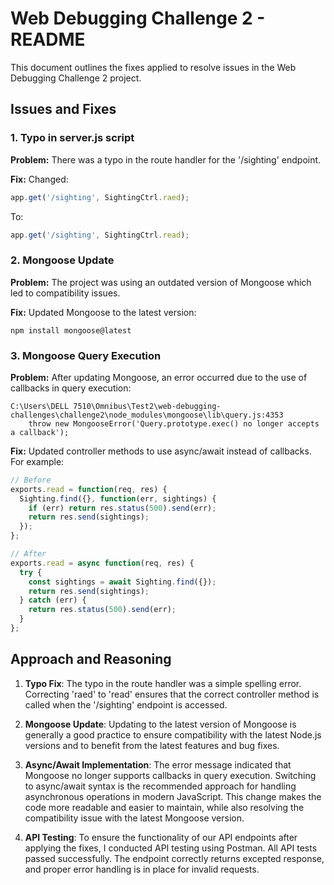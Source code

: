 # Web Debugging Challenge 2 - README

This document outlines the fixes applied to resolve issues in the Web Debugging Challenge 2 project.

## Issues and Fixes

### 1. Typo in server.js script

**Problem:**
There was a typo in the route handler for the '/sighting' endpoint.

**Fix:**
Changed:
```javascript
app.get('/sighting', SightingCtrl.raed);
```
To:
```javascript
app.get('/sighting', SightingCtrl.read);
```

### 2. Mongoose Update

**Problem:**
The project was using an outdated version of Mongoose which led to compatibility issues.

**Fix:**
Updated Mongoose to the latest version:
```
npm install mongoose@latest
```

### 3. Mongoose Query Execution

**Problem:**
After updating Mongoose, an error occurred due to the use of callbacks in query execution:
```
C:\Users\DELL 7510\Omnibus\Test2\web-debugging-challenges\challenge2\node_modules\mongoose\lib\query.js:4353
    throw new MongooseError('Query.prototype.exec() no longer accepts a callback');
```

**Fix:**
Updated controller methods to use async/await instead of callbacks. For example:

```javascript
// Before
exports.read = function(req, res) {
  Sighting.find({}, function(err, sightings) {
    if (err) return res.status(500).send(err);
    return res.send(sightings);
  });
};

// After
exports.read = async function(req, res) {
  try {
    const sightings = await Sighting.find({});
    return res.send(sightings);
  } catch (err) {
    return res.status(500).send(err);
  }
};
```

## Approach and Reasoning

1. **Typo Fix**: The typo in the route handler was a simple spelling error. Correcting 'raed' to 'read' ensures that the correct controller method is called when the '/sighting' endpoint is accessed.

2. **Mongoose Update**: Updating to the latest version of Mongoose is generally a good practice to ensure compatibility with the latest Node.js versions and to benefit from the latest features and bug fixes.

3. **Async/Await Implementation**: The error message indicated that Mongoose no longer supports callbacks in query execution. Switching to async/await syntax is the recommended approach for handling asynchronous operations in modern JavaScript. This change makes the code more readable and easier to maintain, while also resolving the compatibility issue with the latest Mongoose version.

4. **API Testing**: To ensure the functionality of our API endpoints after applying the fixes, I conducted API testing using Postman. All API tests passed successfully. The endpoint correctly returns excepted response, and proper error handling is in place for invalid requests.



